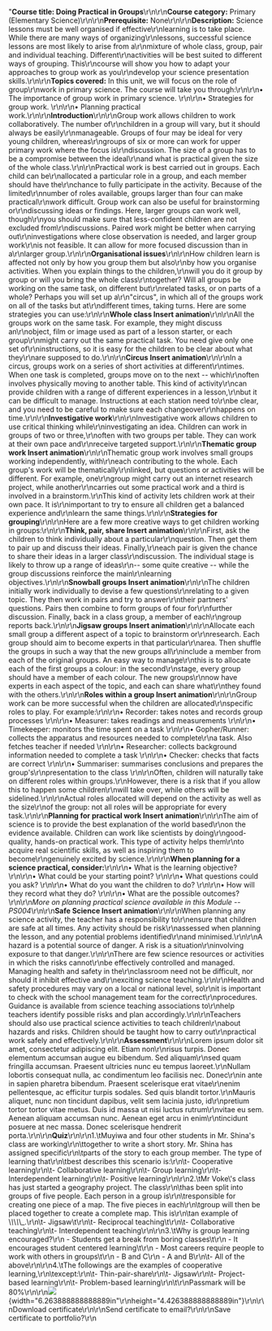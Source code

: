 "**Course title: Doing Practical in Groups**\r\n\r\n**Course category:** Primary (Elementary Science)\r\n\r\n**Prerequisite:** None\r\n\r\n**Description:** Science lessons must be well organised if effective\r\nlearning is to take place. While there are many ways of organizing\r\nlessons, successful science lessons are most likely to arise from a\r\nmixture of whole class, group, pair and individual teaching. Different\r\nactivities will be best suited to different ways of grouping. This\r\ncourse will show you how to adapt your approaches to group work as you\r\ndevelop your science presentation skills.\r\n\r\n**Topics covered:** In this unit, we will focus on the role of group\r\nwork in primary science. The course will take you through:\r\n\r\n• The importance of group work in primary science. \r\n\r\n• Strategies for group work. \r\n\r\n• Planning practical work.\r\n\r\n**Introduction**\r\n\r\nGroup work allows children to work collaboratively. The number of\r\nchildren in a group will vary, but it should always be easily\r\nmanageable. Groups of four may be ideal for very young children, whereas\r\ngroups of six or more can work for upper primary work where the focus is\r\ndiscussion. The size of a group has to be a compromise between the ideal\r\nand what is practical given the size of the whole class.\r\n\r\nPractical work is best carried out in groups. Each child can be\r\nallocated a particular role in a group, and each member should have the\r\nchance to fully participate in the activity. Because of the limited\r\nnumber of roles available, groups larger than four can make practical\r\nwork difficult. Group work can also be useful for brainstorming or\r\ndiscussing ideas or findings. Here, larger groups can work well, though\r\nyou should make sure that less-confident children are not excluded from\r\ndiscussions. Paired work might be better when carrying out\r\ninvestigations where close observation is needed, and larger group work\r\nis not feasible. It can allow for more focused discussion than in a\r\nlarger group.\r\n\r\n**Organisational issues**\r\n\r\nHow children learn is affected not only by how you group them but also\r\nby how you organise activities. When you explain things to the children,\r\nwill you do it group by group or will you bring the whole class\r\ntogether? Will all groups be working on the same task, on different but\r\nrelated tasks, or on parts of a whole? Perhaps you will set up a\r\n\"circus\", in which all of the groups work on all of the tasks but at\r\ndifferent times, taking turns. Here are some strategies you can use:\r\n\r\n**Whole class Insert animation**\r\n\r\nAll the groups work on the same task. For example, they might discuss an\r\nobject, film or image used as part of a lesson starter, or each group\r\nmight carry out the same practical task. You need give only one set of\r\ninstructions, so it is easy for the children to be clear about what they\r\nare supposed to do.\r\n\r\n**Circus Insert animation**\r\n\r\nIn a circus, groups work on a series of short activities at different\r\ntimes. When one task is completed, groups move on to the next -- which\r\noften involves physically moving to another table. This kind of activity\r\ncan provide children with a range of different experiences in a lesson,\r\nbut it can be difficult to manage. Instructions at each station need to\r\nbe clear, and you need to be careful to make sure each changeover\r\nhappens on time.\r\n\r\n**Investigative work**\r\n\r\nInvestigative work allows children to use critical thinking while\r\ninvestigating an idea. Children can work in groups of two or three,\r\noften with two groups per table. They can work at their own pace and\r\nreceive targeted support.\r\n\r\n**Thematic group work Insert animation**\r\n\r\nThematic group work involves small groups working independently, with\r\neach contributing to the whole. Each group's work will be thematically\r\nlinked, but questions or activities will be different. For example, one\r\ngroup might carry out an internet research project, while another\r\ncarries out some practical work and a third is involved in a brainstorm.\r\nThis kind of activity lets children work at their own pace. It is\r\nimportant to try to ensure all children get a balanced experience and\r\nlearn the same things.\r\n\r\n**Strategies for grouping**\r\n\r\nHere are a few more creative ways to get children working in groups:\r\n\r\n**Think, pair, share Insert animation**\r\n\r\nFirst, ask the children to think individually about a particular\r\nquestion. Then get them to pair up and discuss their ideas. Finally,\r\neach pair is given the chance to share their ideas in a larger class\r\ndiscussion. The individual stage is likely to throw up a range of ideas\r\n-- some quite creative -- while the group discussions reinforce the main\r\nlearning objectives.\r\n\r\n**Snowball groups Insert animation**\r\n\r\nThe children initially work individually to devise a few questions\r\nrelating to a given topic. They then work in pairs and try to answer\r\ntheir partners' questions. Pairs then combine to form groups of four for\r\nfurther discussion. Finally, back in a class group, a member of each\r\ngroup reports back.\r\n\r\n**Jigsaw groups Insert animation**\r\n\r\nAllocate each small group a different aspect of a topic to brainstorm or\r\nresearch. Each group should aim to become experts in that particular\r\narea. Then shuffle the groups in such a way that the new groups all\r\ninclude a member from each of the original groups. An easy way to manage\r\nthis is to allocate each of the first groups a colour: in the second\r\nstage, every group should have a member of each colour. The new groups\r\nnow have experts in each aspect of the topic, and each can share what\r\nthey found with the others.\r\n\r\n**Roles within a group Insert animation**\r\n\r\nGroup work can be more successful when the children are allocated\r\nspecific roles to play. For example:\r\n\r\n• Recorder: takes notes and records group processes \r\n\r\n• Measurer: takes readings and measurements \r\n\r\n• Timekeeper: monitors the time spent on a task \r\n\r\n• Gopher/Runner: collects the apparatus and resources needed to complete\r\na task. Also fetches teacher if needed \r\n\r\n• Researcher: collects background information needed to complete a task \r\n\r\n• Checker: checks that facts are correct \r\n\r\n• Summariser: summarises conclusions and prepares the group's\r\npresentation to the class \r\n\r\nOften, children will naturally take on different roles within groups.\r\nHowever, there is a risk that if you allow this to happen some children\r\nwill take over, while others will be sidelined.\r\n\r\nActual roles allocated will depend on the activity as well as the size\r\nof the group: not all roles will be appropriate for every task.\r\n\r\n**Planning for practical work Insert animation**\r\n\r\nThe aim of science is to provide the best explanation of the world based\r\non the evidence available. Children can work like scientists by doing\r\ngood-quality, hands-on practical work. This type of activity helps them\r\nto acquire real scientific skills, as well as inspiring them to become\r\ngenuinely excited by science.\r\n\r\n**When planning for a science practical, consider:**\r\n\r\n• What is the learning objective? \r\n\r\n• What could be your starting point? \r\n\r\n• What questions could you ask? \r\n\r\n• What do you want the children to do? \r\n\r\n• How will they record what they do? \r\n\r\n• What are the possible outcomes? \r\n\r\n*More on planning practical science available in this Module -- PS004*\r\n\r\n**Safe Science Insert animation**\r\n\r\nWhen planning any science activity, the teacher has a responsibility to\r\nensure that children are safe at all times. Any activity should be risk\r\nassessed when planning the lesson, and any potential problems identified\r\nand minimised.\r\n\r\nA hazard is a potential source of danger. A risk is a situation\r\ninvolving exposure to that danger.\r\n\r\nThere are few science resources or activities in which the risks cannot\r\nbe effectively controlled and managed. Managing health and safety in the\r\nclassroom need not be difficult, nor should it inhibit effective and\r\nexciting science teaching.\r\n\r\nHealth and safety procedures may vary on a local or national level, so\r\nit is important to check with the school management team for the correct\r\nprocedures. Guidance is available from science teaching associations to\r\nhelp teachers identify possible risks and plan accordingly.\r\n\r\nTeachers should also use practical science activities to teach children\r\nabout hazards and risks. Children should be taught how to carry out\r\npractical work safely and effectively.\r\n\r\n**Assessment**\r\n\r\nLorem ipsum dolor sit amet, consectetur adipiscing elit. Etiam non\r\nrisus turpis. Donec elementum accumsan augue eu bibendum. Sed aliquam\r\nsed quam fringilla accumsan. Praesent ultricies nunc eu tempus laoreet.\r\nNullam lobortis consequat nulla, ac condimentum leo facilisis nec. Donec\r\nin ante in sapien pharetra bibendum. Praesent scelerisque erat vitae\r\nenim pellentesque, ac efficitur turpis sodales. Sed quis blandit tortor.\r\nMauris aliquet, nunc non tincidunt dapibus, velit sem lacinia justo, id\r\npretium tortor tortor vitae metus. Duis id massa ut nisi luctus rutrum\r\nvitae eu sem. Aenean aliquam accumsan nunc. Aenean eget arcu in enim\r\ntincidunt posuere at nec massa. Donec scelerisque hendrerit porta.\r\n\r\n**Quiz**\r\n\r\n1.\tMuyiwa and four other students in Mr. Shina's class are working\r\n\ttogether to write a short story. Mr. Shina has assigned specific\r\n\tparts of the story to each group member. The type of learning that\r\n\tbest describes this scenario is:\r\n\t- Cooperative learning\r\n\t- Collaborative learning\r\n\t- Group learning\r\n\t- Interdependent learning\r\n\t- Positive learning\r\n\r\n2.\tMr Voke\\'s class has just started a geography project. The class\r\n\thas been split into groups of five people. Each person in a group is\r\n\tresponsible for creating one piece of a map. The five pieces in each\r\n\tgroup will then be placed together to create a complete map. This is\r\n\tan example of \\_\\_\\_\\_\\_.\r\n\t- Jigsaw\t\r\n\t- Reciprocal teaching\t\r\n\t- Collaborative teaching\r\n\t- Interdependent teaching\r\n\r\n3.\tWhy is group learning encouraged?\r\n    - Students get a break from boring classes\t\r\n    - It encourages student centered learning\t\r\n    - Most careers require people to work with others in groups\t\r\n    - B and C\r\n    - A and B\r\n\t- All of the above\r\n\r\n4.\tThe followings are the examples of cooperative learning,\r\n\texcept:\r\n\t- Thin-pair-share\r\n\t- Jigsaw\r\n\t- Project-based learning\r\n\t- Problem-based learning\r\n\t\r\nPassmark will be 80%\r\n\r\n![](media/image1.emf){width=\"6.263888888888889in\"\r\nheight=\"4.426388888888889in\"}\r\n\r\nDownload certificate\r\n\r\nSend certificate to email?\r\n\r\nSave certificate to portfolio?\r\n
